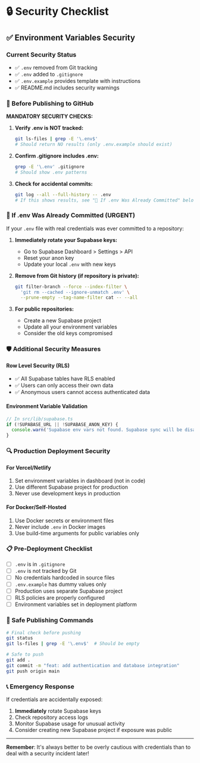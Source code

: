 # 🔒 Security Checklist

## ✅ Environment Variables Security

### Current Security Status

- ✅ `.env` removed from Git tracking
- ✅ `.env` added to `.gitignore`
- ✅ `.env.example` provides template with instructions
- ✅ README.md includes security warnings

### 🔐 Before Publishing to GitHub

**MANDATORY SECURITY CHECKS:**

1. **Verify .env is NOT tracked:**

   ```bash
   git ls-files | grep -E '\.env$'
   # Should return NO results (only .env.example should exist)
   ```

2. **Confirm .gitignore includes .env:**

   ```bash
   grep -E '\.env' .gitignore
   # Should show .env patterns
   ```

3. **Check for accidental commits:**

   ```bash
   git log --all --full-history -- .env
   # If this shows results, see "🚨 If .env Was Already Committed" below
   ```

### 🚨 If .env Was Already Committed (URGENT)

If your `.env` file with real credentials was ever committed to a repository:

1. **Immediately rotate your Supabase keys:**
   - Go to Supabase Dashboard > Settings > API
   - Reset your anon key
   - Update your local `.env` with new keys

2. **Remove from Git history (if repository is private):**

   ```bash
   git filter-branch --force --index-filter \
     'git rm --cached --ignore-unmatch .env' \
     --prune-empty --tag-name-filter cat -- --all
   ```

3. **For public repositories:**
   - Create a new Supabase project
   - Update all your environment variables
   - Consider the old keys compromised

### 🛡️ Additional Security Measures

#### Row Level Security (RLS)

- ✅ All Supabase tables have RLS enabled
- ✅ Users can only access their own data
- ✅ Anonymous users cannot access authenticated data

#### Environment Variable Validation

```typescript
// In src/lib/supabase.ts
if (!SUPABASE_URL || !SUPABASE_ANON_KEY) {
  console.warn('Supabase env vars not found. Supabase sync will be disabled.');
}
```

### 🔍 Production Deployment Security

#### For Vercel/Netlify

1. Set environment variables in dashboard (not in code)
2. Use different Supabase project for production
3. Never use development keys in production

#### For Docker/Self-Hosted

1. Use Docker secrets or environment files
2. Never include `.env` in Docker images
3. Use build-time arguments for public variables only

### 📋 Pre-Deployment Checklist

- [ ] `.env` is in `.gitignore`
- [ ] `.env` is not tracked by Git
- [ ] No credentials hardcoded in source files
- [ ] `.env.example` has dummy values only
- [ ] Production uses separate Supabase project
- [ ] RLS policies are properly configured
- [ ] Environment variables set in deployment platform

### 🚀 Safe Publishing Commands

```bash
# Final check before pushing
git status
git ls-files | grep -E '\.env$'  # Should be empty

# Safe to push
git add .
git commit -m "feat: add authentication and database integration"
git push origin main
```

### 📞 Emergency Response

If credentials are accidentally exposed:

1. **Immediately** rotate Supabase keys
2. Check repository access logs
3. Monitor Supabase usage for unusual activity
4. Consider creating new Supabase project if exposure was public

---

**Remember**: It's always better to be overly cautious with credentials than to deal with a security incident later!
